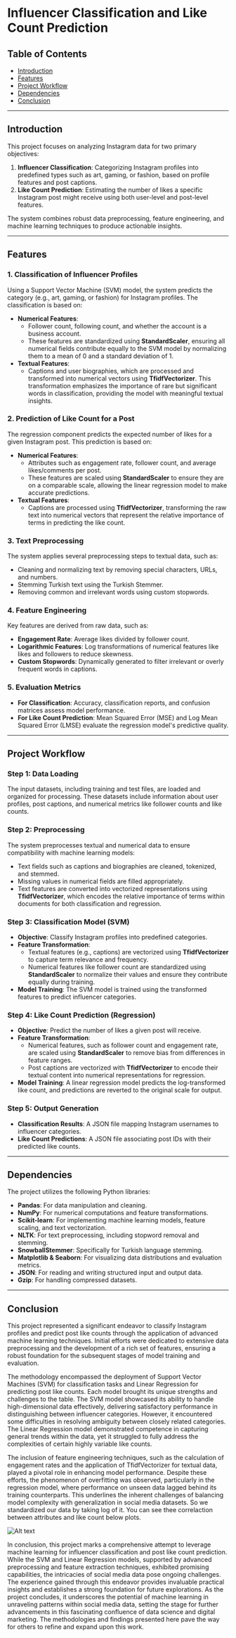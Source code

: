 
# Influencer Classification and Like Count Prediction

## Table of Contents
- [Introduction](#introduction)
- [Features](#features)
- [Project Workflow](#project-workflow)
- [Dependencies](#dependencies)
- [Conclusion](#conclusion)

---

## Introduction

This project focuses on analyzing Instagram data for two primary objectives:
1. **Influencer Classification**: Categorizing Instagram profiles into predefined types such as art, gaming, or fashion, based on profile features and post captions.
2. **Like Count Prediction**: Estimating the number of likes a specific Instagram post might receive using both user-level and post-level features.

The system combines robust data preprocessing, feature engineering, and machine learning techniques to produce actionable insights.

---

## Features

### 1. **Classification of Influencer Profiles**
Using a Support Vector Machine (SVM) model, the system predicts the category (e.g., art, gaming, or fashion) for Instagram profiles. The classification is based on:
- **Numerical Features**:
  - Follower count, following count, and whether the account is a business account.
  - These features are standardized using **StandardScaler**, ensuring all numerical fields contribute equally to the SVM model by normalizing them to a mean of 0 and a standard deviation of 1.
- **Textual Features**:
  - Captions and user biographies, which are processed and transformed into numerical vectors using **TfidfVectorizer**. This transformation emphasizes the importance of rare but significant words in classification, providing the model with meaningful textual insights.

### 2. **Prediction of Like Count for a Post**
The regression component predicts the expected number of likes for a given Instagram post. This prediction is based on:
- **Numerical Features**:
  - Attributes such as engagement rate, follower count, and average likes/comments per post.
  - These features are scaled using **StandardScaler** to ensure they are on a comparable scale, allowing the linear regression model to make accurate predictions.
- **Textual Features**:
  - Captions are processed using **TfidfVectorizer**, transforming the raw text into numerical vectors that represent the relative importance of terms in predicting the like count.

### 3. **Text Preprocessing**
The system applies several preprocessing steps to textual data, such as:
- Cleaning and normalizing text by removing special characters, URLs, and numbers.
- Stemming Turkish text using the Turkish Stemmer.
- Removing common and irrelevant words using custom stopwords.

### 4. **Feature Engineering**
Key features are derived from raw data, such as:
- **Engagement Rate**: Average likes divided by follower count.
- **Logarithmic Features**: Log transformations of numerical features like likes and followers to reduce skewness.
- **Custom Stopwords**: Dynamically generated to filter irrelevant or overly frequent words in captions.

### 5. **Evaluation Metrics**
- **For Classification**: Accuracy, classification reports, and confusion matrices assess model performance.
- **For Like Count Prediction**: Mean Squared Error (MSE) and Log Mean Squared Error (LMSE) evaluate the regression model's predictive quality.

---

## Project Workflow

### Step 1: Data Loading
The input datasets, including training and test files, are loaded and organized for processing. These datasets include information about user profiles, post captions, and numerical metrics like follower counts and like counts.

### Step 2: Preprocessing
The system preprocesses textual and numerical data to ensure compatibility with machine learning models:
- Text fields such as captions and biographies are cleaned, tokenized, and stemmed.
- Missing values in numerical fields are filled appropriately.
- Text features are converted into vectorized representations using **TfidfVectorizer**, which encodes the relative importance of terms within documents for both classification and regression.

### Step 3: Classification Model (SVM)
- **Objective**: Classify Instagram profiles into predefined categories.
- **Feature Transformation**:
  - Textual features (e.g., captions) are vectorized using **TfidfVectorizer** to capture term relevance and frequency.
  - Numerical features like follower count are standardized using **StandardScaler** to normalize their values and ensure they contribute equally during training.
- **Model Training**: The SVM model is trained using the transformed features to predict influencer categories.

### Step 4: Like Count Prediction (Regression)
- **Objective**: Predict the number of likes a given post will receive.
- **Feature Transformation**:
  - Numerical features, such as follower count and engagement rate, are scaled using **StandardScaler** to remove bias from differences in feature ranges.
  - Post captions are vectorized with **TfidfVectorizer** to encode their textual content into numerical representations for regression.
- **Model Training**: A linear regression model predicts the log-transformed like count, and predictions are reverted to the original scale for output.

### Step 5: Output Generation
- **Classification Results**: A JSON file mapping Instagram usernames to influencer categories.
- **Like Count Predictions**: A JSON file associating post IDs with their predicted like counts.

---

## Dependencies

The project utilizes the following Python libraries:
- **Pandas**: For data manipulation and cleaning.
- **NumPy**: For numerical computations and feature transformations.
- **Scikit-learn**: For implementing machine learning models, feature scaling, and text vectorization.
- **NLTK**: For text preprocessing, including stopword removal and stemming.
- **SnowballStemmer**: Specifically for Turkish language stemming.
- **Matplotlib & Seaborn**: For visualizing data distributions and evaluation metrics.
- **JSON**: For reading and writing structured input and output data.
- **Gzip**: For handling compressed datasets.

---

## Conclusion

This project represented a significant endeavor to classify Instagram profiles and predict post like counts through the application of advanced machine learning techniques. Initial efforts were dedicated to extensive data preprocessing and the development of a rich set of features, ensuring a robust foundation for the subsequent stages of model training and evaluation.

The methodology encompassed the deployment of Support Vector Machines (SVM) for classification tasks and Linear Regression for predicting post like counts. Each model brought its unique strengths and challenges to the table. The SVM model showcased its ability to handle high-dimensional data effectively, delivering satisfactory performance in distinguishing between influencer categories. However, it encountered some difficulties in resolving ambiguity between closely related categories. The Linear Regression model demonstrated competence in capturing general trends within the data, yet it struggled to fully address the complexities of certain highly variable like counts.

The inclusion of feature engineering techniques, such as the calculation of engagement rates and the application of TfidfVectorizer for textual data, played a pivotal role in enhancing model performance. Despite these efforts, the phenomenon of overfitting was observed, particularly in the regression model, where performance on unseen data lagged behind its training counterparts. This underlines the inherent challenges of balancing model complexity with generalization in social media datasets. So we standardized our data by taking log of it. You can see thee correlaction between attributes and like count below plots.

![Alt text](plots/matrix1.png)


In conclusion, this project marks a comprehensive attempt to leverage machine learning for influencer classification and post like count prediction. While the SVM and Linear Regression models, supported by advanced preprocessing and feature extraction techniques, exhibited promising capabilities, the intricacies of social media data pose ongoing challenges. The experience gained through this endeavor provides invaluable practical insights and establishes a strong foundation for future explorations. As the project concludes, it underscores the potential of machine learning in unraveling patterns within social media data, setting the stage for further advancements in this fascinating confluence of data science and digital marketing. The methodologies and findings presented here pave the way for others to refine and expand upon this work.
